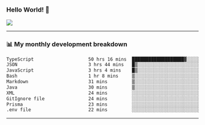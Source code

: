 ### Hello World! 👋

<a>
  <img align="center" src="https://github-readme-stats.vercel.app/api?username=megatunger&count_private=true&include_all_commits=true&bg_color=30,56CCF2,2F80ED&title_color=fff&text_color=fff" />
</a>

------
### 📊 My monthly development breakdown

<!--START_SECTION:waka-->

```txt
TypeScript                    50 hrs 16 mins  ███████████████████▓░░░░░   78.44 %
JSON                          3 hrs 44 mins   █▒░░░░░░░░░░░░░░░░░░░░░░░   05.83 %
JavaScript                    3 hrs 4 mins    █▒░░░░░░░░░░░░░░░░░░░░░░░   04.80 %
Bash                          1 hr 8 mins     ▒░░░░░░░░░░░░░░░░░░░░░░░░   01.78 %
Markdown                      31 mins         ▒░░░░░░░░░░░░░░░░░░░░░░░░   00.82 %
Java                          30 mins         ▒░░░░░░░░░░░░░░░░░░░░░░░░   00.80 %
XML                           24 mins         ░░░░░░░░░░░░░░░░░░░░░░░░░   00.64 %
GitIgnore file                24 mins         ░░░░░░░░░░░░░░░░░░░░░░░░░   00.64 %
Prisma                        23 mins         ░░░░░░░░░░░░░░░░░░░░░░░░░   00.61 %
.env file                     22 mins         ░░░░░░░░░░░░░░░░░░░░░░░░░   00.60 %
```

<!--END_SECTION:waka-->

------
